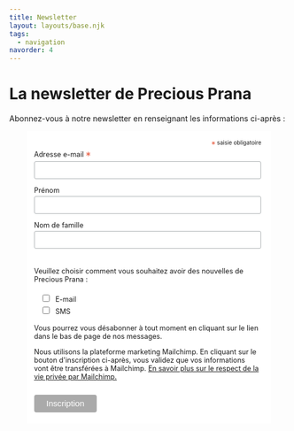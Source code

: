 ```yaml
---
title: Newsletter
layout: layouts/base.njk
tags:
  - navigation
navorder: 4
---
```


# La newsletter de Precious Prana

Abonnez-vous à notre newsletter en renseignant les informations ci-après :

<!-- Begin Mailchimp Signup Form -->
<!-- link href="https://cdn-images.mailchimp.com/embedcode/classic-10_7.css" rel="stylesheet" type="text/css" -->
<style type="text/css">
#mc_embed_signup form {display:block; position:relative; text-align:left; padding:10px 0 10px 3%}
#mc_embed_signup h2 {font-weight:bold; padding:0; margin:15px 0; font-size:1.4em;}
#mc_embed_signup input {border: 1px solid #ABB0B2; -webkit-border-radius: 3px; -moz-border-radius: 3px; border-radius: 3px;}
#mc_embed_signup input[type=checkbox]{-webkit-appearance:checkbox;}
#mc_embed_signup input[type=radio]{-webkit-appearance:radio;}
#mc_embed_signup input:focus {border-color:#333;}
#mc_embed_signup .button {clear:both; background-color: #aaa; border: 0 none; border-radius:4px; transition: all 0.23s ease-in-out 0s; color: #FFFFFF; cursor: pointer; display: inline-block; font-size:1.2em; font-weight: normal; height: 32px; line-height: 32px; margin: 0 5px 10px 0; padding: 0 22px; text-align: center; text-decoration: none; vertical-align: top; white-space: nowrap; width: auto;}
#mc_embed_signup .button:hover {background-color:#777;}
#mc_embed_signup .small-meta {font-size: 11px;}
#mc_embed_signup .nowrap {white-space:nowrap;}

#mc_embed_signup .mc-field-group {clear:left; position:relative; width:96%; padding-bottom:3%; min-height:50px;}
#mc_embed_signup .size1of2 {clear:none; float:left; display:inline-block; width:46%; margin-right:4%;}
* html #mc_embed_signup .size1of2 {margin-right:2%; /* Fix for IE6 double margins. */}
#mc_embed_signup .mc-field-group label {display:block; margin-bottom:3px;}
#mc_embed_signup .mc-field-group input {display:block; width:100%; padding:8px 0; text-indent:2%; font-size:1em;}
#mc_embed_signup .mc-field-group select {display:inline-block; width:99%; padding:5px 0; margin-bottom:2px;}

#mc_embed_signup .datefield, #mc_embed_signup .phonefield-us{padding:5px 0;}
#mc_embed_signup .datefield input, #mc_embed_signup .phonefield-us input{display:inline; width:60px; margin:0 2px; letter-spacing:1px; text-align:center; padding:5px 0 2px 0;}
#mc_embed_signup .phonefield-us .phonearea input, #mc_embed_signup .phonefield-us .phonedetail1 input{width:40px;}
#mc_embed_signup .datefield .monthfield input, #mc_embed_signup .datefield .dayfield input{width:30px;}
#mc_embed_signup .datefield label, #mc_embed_signup .phonefield-us label{display:none;}

#mc_embed_signup .indicates-required {text-align:right; font-size:.8em; margin-right:4%;}
#mc_embed_signup .asterisk {color:#e85c41; font-size:150%; font-weight:normal; position:relative; top:5px;}     
#mc_embed_signup .clear {clear:both;}

#mc_embed_signup .mc-field-group.input-group ul {margin:0; padding:5px 0; list-style:none;}
#mc_embed_signup .mc-field-group.input-group ul li {display:block; padding:3px 0; margin:0;}
#mc_embed_signup .mc-field-group.input-group label {display:inline;}
#mc_embed_signup .mc-field-group.input-group input {display:inline; width:auto; border:none;}

#mc_embed_signup div#mce-responses {float:left; top:-1.4em; padding:0em .5em 0em .5em; overflow:hidden; width:90%; margin: 0 5%; clear: both;}
#mc_embed_signup div.response {margin:1em 0; padding:1em .5em .5em 0; font-weight:bold; float:left; top:-1.5em; z-index:1; width:80%;}
#mc_embed_signup #mce-error-response {display:none;}
#mc_embed_signup #mce-success-response {color:#529214; display:none;}
#mc_embed_signup label.error {display:block; float:none; width:auto; margin-left:1.05em; text-align:left; padding:.5em 0;}

#mc-embedded-subscribe {clear:both; width:auto; display:block; margin:1em 0 1em 5%;}
#mc_embed_signup #num-subscribers {font-size:1.1em;}
#mc_embed_signup #num-subscribers span {padding:.5em; border:1px solid #ccc; margin-right:.5em; font-weight:bold;}

#mc_embed_signup #mc-embedded-subscribe-form div.mce_inline_error {display:inline-block; margin:2px 0 1em 0; padding:5px 10px; background-color:rgba(255,255,255,0.85); -webkit-border-radius: 3px; -moz-border-radius: 3px; border-radius: 3px; font-size:14px; font-weight:normal; z-index:1; color:#e85c41;}
#mc_embed_signup #mc-embedded-subscribe-form input.mce_inline_error {border:2px solid #e85c41;}
</style>
<style type="text/css">
#mc_embed_signup {
  background:#fff;
  clear:left;
  /* font:14px Helvetica,Arial,sans-serif; */
  font-size: .9em;
  max-width: 35em;
  margin: 0 auto;
}
#mc-embedded-subscribe-form input[type=checkbox] {
  display: inline; width: auto;margin-right: 10px;
}
#mergeRow-gdpr {
  margin-top: 20px;
}
#mergeRow-gdpr fieldset label {
  font-weight: normal;
}
#mc-embedded-subscribe-form .mc_fieldset {
  border:none;
  min-height: 0px;
  padding-bottom:0px;
}
</style>
<div id="mc_embed_signup">
<form action="https://precious-prana.us20.list-manage.com/subscribe/post?u=64d6a5d02938e72e0aef9ac0b&amp;id=5fcc2cd16d" method="post" id="mc-embedded-subscribe-form" name="mc-embedded-subscribe-form" class="validate" target="_blank" novalidate>
    <div id="mc_embed_signup_scroll">
	
<div class="indicates-required"><span class="asterisk">*</span> saisie obligatoire</div>
<div class="mc-field-group">
	<label for="mce-EMAIL">Adresse e-mail  <span class="asterisk">*</span>
</label>
	<input type="email" value="" name="EMAIL" class="required email" id="mce-EMAIL">
</div>
<div class="mc-field-group">
	<label for="mce-FNAME">Prénom </label>
	<input type="text" value="" name="FNAME" class="" id="mce-FNAME">
</div>
<div class="mc-field-group">
	<label for="mce-LNAME">Nom de famille </label>
	<input type="text" value="" name="LNAME" class="" id="mce-LNAME">
</div>
<div id="mergeRow-gdpr" class="mergeRow gdpr-mergeRow content__gdprBlock mc-field-group">
    <div class="content__gdpr">
        <p>Veuillez choisir comment vous souhaitez avoir des nouvelles de Precious Prana :</p>
        <fieldset class="mc_fieldset gdprRequired mc-field-group" name="interestgroup_field">
		<label class="checkbox subfield" for="gdpr_32153"><input type="checkbox" id="gdpr_32153" name="gdpr[32153]" value="Y" class="av-checkbox gdpr"><span>E-mail</span> </label><label class="checkbox subfield" for="gdpr_32157"><input type="checkbox" id="gdpr_32157" name="gdpr[32157]" value="Y" class="av-checkbox gdpr"><span>SMS</span> </label>
        </fieldset>
        <p>Vous pourrez vous désabonner à tout moment en cliquant sur le lien dans le bas de page de nos messages.</p>
    </div>
    <div class="content__gdprLegal">
        <p>Nous utilisons la plateforme marketing Mailchimp. En cliquant sur le bouton d'inscription ci-après, vous validez que vos informations vont être transférées à Mailchimp. <a href="https://mailchimp.com/legal/" target="_blank">En savoir plus sur le respect de la vie privée par Mailchimp.</a></p>
    </div>
</div>
	<div id="mce-responses" class="clear">
		<div class="response" id="mce-error-response" style="display:none"></div>
		<div class="response" id="mce-success-response" style="display:none"></div>
	</div>    <!-- real people should not fill this in and expect good things - do not remove this or risk form bot signups-->
    <div style="position: absolute; left: -5000px;" aria-hidden="true"><input type="text" name="b_64d6a5d02938e72e0aef9ac0b_5fcc2cd16d" tabindex="-1" value=""></div>
    <div class="clear"><input type="submit" value="Inscription" name="subscribe" id="mc-embedded-subscribe" class="button"></div>
    </div>
</form>
</div>

<!--End mc_embed_signup-->